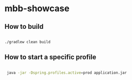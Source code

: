 # mbb-showcase

## How to build 


```bash

./gradlew clean build

```


## How to start a specific profile

```bash

 java -jar -Dspring.profiles.active=prod application.jar

```
